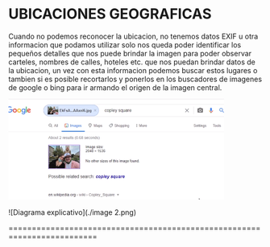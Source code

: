 UBICACIONES GEOGRAFICAS
=======================
Cuando no podemos reconocer la ubicacion, no tenemos datos EXIF u otra informacion que podamos utilizar solo nos queda poder identificar los pequeños detalles que nos puede brindar la imagen para poder observar carteles, nombres de calles, hoteles etc. que nos puedan brindar datos de la ubicacion, un vez con esta informacion podemos buscar estos lugares o tambien si es posible recortarlos y ponerlos en los buscadores de imagenes de google o bing para ir armando el origen de la imagen central.

![Diagrama explicativo](./image.png)

![Diagrama explicativo](./image 2.png)

=========================================================================

